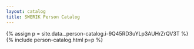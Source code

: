 ```yaml
---
layout: catalog
title: SWERIK Person Catalog
---
```

{% assign p = site.data._person-catalog.i-9Q45RD3uYLp3AUHrZrQV3T %}
{% include person-catalog.html p=p %}

